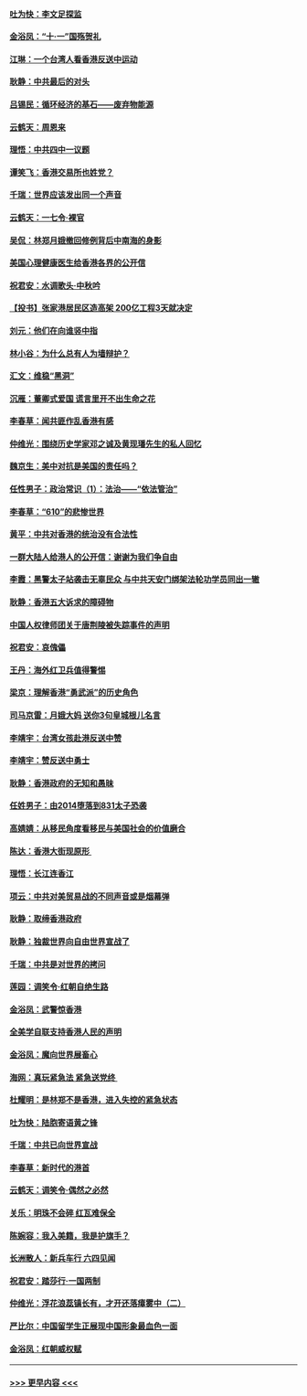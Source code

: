 #### [吐为快：李文足探监](../pages/nsc993/n11509622.md?t=09110255) 
#### [金浴凤：“十‧一”国殇贺礼](../pages/nsc993/n11509593.md?t=09110255) 
#### [江琳：一个台湾人看香港反送中运动](../pages/nsc993/n11509211.md?t=09110255) 
#### [耿静：中共最后的对头](../pages/nsc993/n11508308.md?t=09110255) 
#### [吕锡民：循环经济的基石——废弃物能源](../pages/nsc993/n11508212.md?t=09110255) 
#### [云鹤天：周恩来](../pages/nsc993/n11508055.md?t=09110255) 
#### [理悟：中共四中一议题](../pages/nsc993/n11507782.md?t=09110255) 
#### [谭笑飞：香港交易所也姓党？](../pages/nsc993/n11507753.md?t=09110255) 
#### [千瑞：世界应该发出同一个声音](../pages/nsc993/n11507290.md?t=09110255) 
#### [云鹤天：一七令‧裸官](../pages/nsc993/n11507177.md?t=09110255) 
#### [吴侃：林郑月娥撤回修例背后中南海的身影](../pages/nsc993/n11506876.md?t=09110255) 
#### [美国心理健康医生给香港各界的公开信](../pages/nsc993/n11506809.md?t=09110255) 
#### [祝君安：水调歌头‧中秋吟](../pages/nsc993/n11506758.md?t=09110255) 
#### [【投书】张家港居民区造高架 200亿工程3天就决定](../pages/nsc993/n11506682.md?t=09110255) 
#### [刘元：他们在向谁竖中指](../pages/nsc993/n11505384.md?t=09110255) 
#### [林小谷：为什么总有人为墙辩护？](../pages/nsc993/n11505226.md?t=09110255) 
#### [汇文：维稳“黑洞”](../pages/nsc993/n11504347.md?t=09110255) 
#### [沉雁：董卿式爱国 谎言里开不出生命之花](../pages/nsc993/n11503215.md?t=09110255) 
#### [李春草：闻共匪作乱香港有感](../pages/nsc993/n11503072.md?t=09110255) 
#### [仲维光：围绕历史学家邓之诚及黄现璠先生的私人回忆](../pages/nsc993/n11501330.md?t=09110255) 
#### [魏京生：美中对抗是美国的责任吗？](../pages/nsc993/n11500723.md?t=09110255) 
#### [任性男子：政治常识（1）：法治——“依法管治”](../pages/nsc993/n11500791.md?t=09110255) 
#### [李春草：“610”的悲惨世界](../pages/nsc993/n11501141.md?t=09110255) 
#### [黄平：中共对香港的统治没有合法性](../pages/nsc993/n11499473.md?t=09110255) 
#### [一群大陆人给港人的公开信：谢谢为我们争自由](../pages/nsc993/n11500402.md?t=09110255) 
#### [李霞：黑警太子站袭击无辜民众 与中共天安门绑架法轮功学员同出一辙](../pages/nsc993/n11499805.md?t=09110255) 
#### [耿静：香港五大诉求的障碍物](../pages/nsc993/n11497578.md?t=09110255) 
#### [中国人权律师团关于唐荆陵被失踪事件的声明](../pages/nsc993/n11500014.md?t=09110255) 
#### [祝君安：哀傀儡](../pages/nsc993/n11499776.md?t=09110255) 
#### [王丹：海外红卫兵值得警惕](../pages/nsc993/n11498138.md?t=09110255) 
#### [梁京：理解香港“勇武派”的历史角色](../pages/nsc993/n11498006.md?t=09110255) 
#### [司马京雷：月娥大妈  送你3句皇城根儿名言](../pages/nsc993/n11497885.md?t=09110255) 
#### [李靖宇：台湾女孩赴港反送中赞](../pages/nsc993/n11497721.md?t=09110255) 
#### [李靖宇：赞反送中勇士](../pages/nsc993/n11497452.md?t=09110255) 
#### [耿静：香港政府的无知和愚昧](../pages/nsc993/n11494238.md?t=09110255) 
#### [任姓男子：由2014堕落到831太子恐袭](../pages/nsc993/n11496683.md?t=09110255) 
#### [高婧婧：从移民角度看移民与美国社会的价值磨合](../pages/nsc993/n11495757.md?t=09110255) 
#### [陈达：香港大街现原形 ](../pages/nsc993/n11495441.md?t=09110255) 
#### [理悟：长江连香江](../pages/nsc993/n11495377.md?t=09110255) 
#### [项云：中共对美贸易战的不同声音或是烟幕弹](../pages/nsc993/n11494929.md?t=09110255) 
#### [耿静：取缔香港政府](../pages/nsc993/n11494218.md?t=09110255) 
#### [耿静：独裁世界向自由世界宣战了](../pages/nsc993/n11494190.md?t=09110255) 
#### [千瑞：中共是对世界的拷问](../pages/nsc993/n11493021.md?t=09110255) 
#### [莲园：调笑令‧红朝自绝生路](../pages/nsc993/n11493011.md?t=09110255) 
#### [金浴凤：武警惊香港](../pages/nsc993/n11492994.md?t=09110255) 
#### [全美学自联支持香港人民的声明](../pages/nsc993/n11492630.md?t=09110255) 
#### [金浴凤：魔向世界展畜心](../pages/nsc993/n11492599.md?t=09110255) 
#### [海网：真玩紧急法 紧急送党终 ](../pages/nsc993/n11492535.md?t=09110255) 
#### [杜耀明：是林郑不是香港，进入失控的紧急状态](../pages/nsc993/n11491420.md?t=09110255) 
#### [吐为快：陆胞寄语黄之锋](../pages/nsc993/n11491117.md?t=09110255) 
#### [千瑞：中共已向世界宣战](../pages/nsc993/n11490123.md?t=09110255) 
#### [李春草：新时代的港首](../pages/nsc993/n11489864.md?t=09110255) 
#### [云鹤天：调笑令·偶然之必然](../pages/nsc993/n11489701.md?t=09110255) 
#### [关乐：明珠不会碎 红瓦难保全](../pages/nsc993/n11489647.md?t=09110255) 
#### [陈婉容：我入美籍，我是护旗手？](../pages/nsc993/n11487908.md?t=09110255) 
#### [长洲散人：新兵车行 六四见闻](../pages/nsc993/n11487729.md?t=09110255) 
#### [祝君安：踏莎行‧一国两制](../pages/nsc993/n11487699.md?t=09110255) 
#### [仲维光：浮花浪蕊镇长有，才开还落瘴雾中（二）](../pages/nsc993/n11483286.md?t=09110255) 
#### [严比尔：中国留学生正展现中国形象最血色一面](../pages/nsc993/n11485145.md?t=09110255) 
#### [金浴凤：红朝威权赋](../pages/nsc993/n11485191.md?t=09110255) 

----
#### [ >>> 更早内容 <<< ](../indexes/nsc993-earlier.md)
